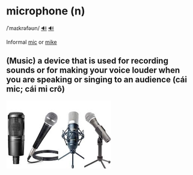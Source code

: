 # microphone (n)

/ˈmaɪkrəfəʊn/ [🔊](https://www.oxfordlearnersdictionaries.com/media/english/uk_pron/m/mic/micro/microphone__gb_1.mp3) [🔊](https://www.oxfordlearnersdictionaries.com/media/english/us_pron/m/mic/micro/microphone__us_1.mp3)

Informal [mic]() or [mike]()

## (Music) a device that is used for recording sounds or for making your voice louder when you are speaking or singing to an audience (cái mic; cái mi crô)

![microphone-01](microphone-01.png)